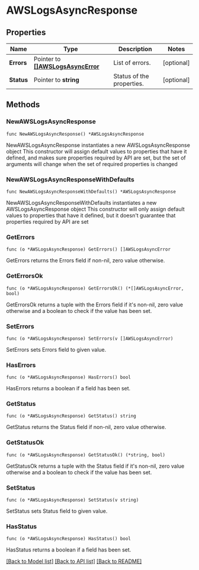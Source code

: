 # AWSLogsAsyncResponse

## Properties

Name | Type | Description | Notes
------------ | ------------- | ------------- | -------------
**Errors** | Pointer to [**[]AWSLogsAsyncError**](AWSLogsAsyncError.md) | List of errors. | [optional] 
**Status** | Pointer to **string** | Status of the properties. | [optional] 

## Methods

### NewAWSLogsAsyncResponse

`func NewAWSLogsAsyncResponse() *AWSLogsAsyncResponse`

NewAWSLogsAsyncResponse instantiates a new AWSLogsAsyncResponse object
This constructor will assign default values to properties that have it defined,
and makes sure properties required by API are set, but the set of arguments
will change when the set of required properties is changed

### NewAWSLogsAsyncResponseWithDefaults

`func NewAWSLogsAsyncResponseWithDefaults() *AWSLogsAsyncResponse`

NewAWSLogsAsyncResponseWithDefaults instantiates a new AWSLogsAsyncResponse object
This constructor will only assign default values to properties that have it defined,
but it doesn't guarantee that properties required by API are set

### GetErrors

`func (o *AWSLogsAsyncResponse) GetErrors() []AWSLogsAsyncError`

GetErrors returns the Errors field if non-nil, zero value otherwise.

### GetErrorsOk

`func (o *AWSLogsAsyncResponse) GetErrorsOk() (*[]AWSLogsAsyncError, bool)`

GetErrorsOk returns a tuple with the Errors field if it's non-nil, zero value otherwise
and a boolean to check if the value has been set.

### SetErrors

`func (o *AWSLogsAsyncResponse) SetErrors(v []AWSLogsAsyncError)`

SetErrors sets Errors field to given value.

### HasErrors

`func (o *AWSLogsAsyncResponse) HasErrors() bool`

HasErrors returns a boolean if a field has been set.

### GetStatus

`func (o *AWSLogsAsyncResponse) GetStatus() string`

GetStatus returns the Status field if non-nil, zero value otherwise.

### GetStatusOk

`func (o *AWSLogsAsyncResponse) GetStatusOk() (*string, bool)`

GetStatusOk returns a tuple with the Status field if it's non-nil, zero value otherwise
and a boolean to check if the value has been set.

### SetStatus

`func (o *AWSLogsAsyncResponse) SetStatus(v string)`

SetStatus sets Status field to given value.

### HasStatus

`func (o *AWSLogsAsyncResponse) HasStatus() bool`

HasStatus returns a boolean if a field has been set.


[[Back to Model list]](../README.md#documentation-for-models) [[Back to API list]](../README.md#documentation-for-api-endpoints) [[Back to README]](../README.md)


